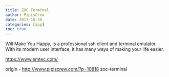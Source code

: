 ```yaml
---
title: ZOC Terminal
author: PipisCrew
date: 2017-10-30
categories: [app]
toc: true
---
```


Will Make You Happy, is a professional ssh client and terminal emulator. With its modern user interface, it has many ways of making your life easier.

https://www.emtec.com/

origin - http://www.pipiscrew.com/?p=10818 zoc-terminal
